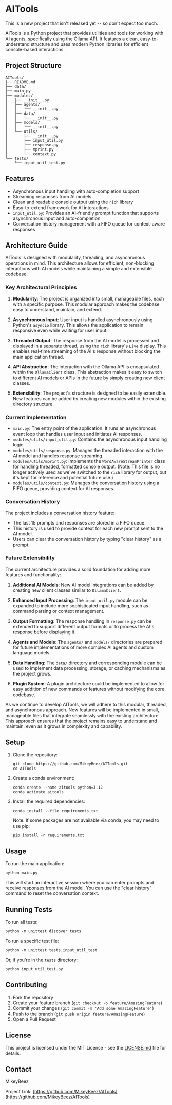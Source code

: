 # AITools

This is a new project that isn't released yet -- so don't expect too much.

AITools is a Python project that provides utilities and tools for working with AI agents, specifically using the Ollama API. It features a clean, easy-to-understand structure and uses modern Python libraries for efficient console-based interactions.

## Project Structure

```
AITools/
├── README.md
├── data/
├── main.py
├── modules/
│   ├── __init__.py
│   ├── agents/
│   │   └── __init__.py
│   ├── data/
│   │   └── __init__.py
│   ├── models/
│   │   └── __init__.py
│   └── utils/
│       ├── __init__.py
│       ├── input_util.py
│       ├── response.py
│       ├── mprint.py
│       └── context.py
└── tests/
    └── input_util_test.py
```

## Features

- Asynchronous input handling with auto-completion support
- Streaming responses from AI models
- Clean and readable console output using the `rich` library
- Easy-to-extend framework for AI interactions
- `input_util.py`: Provides an AI-friendly prompt function that supports asynchronous input and auto-completion
- Conversation history management with a FIFO queue for context-aware responses

## Architecture Guide

AITools is designed with modularity, threading, and asynchronous operations in mind. This architecture allows for efficient, non-blocking interactions with AI models while maintaining a simple and extensible codebase.

### Key Architectural Principles

1. **Modularity**: The project is organized into small, manageable files, each with a specific purpose. This modular approach makes the codebase easy to understand, maintain, and extend.

2. **Asynchronous Input**: User input is handled asynchronously using Python's `asyncio` library. This allows the application to remain responsive even while waiting for user input.

3. **Threaded Output**: The response from the AI model is processed and displayed in a separate thread, using the `rich` library's `Live` display. This enables real-time streaming of the AI's response without blocking the main application thread.

4. **API Abstraction**: The interaction with the Ollama API is encapsulated within the `OllamaClient` class. This abstraction makes it easy to switch to different AI models or APIs in the future by simply creating new client classes.

5. **Extensibility**: The project's structure is designed to be easily extensible. New features can be added by creating new modules within the existing directory structure.

### Current Implementation

- `main.py`: The entry point of the application. It runs an asynchronous event loop that handles user input and initiates AI responses.
- `modules/utils/input_util.py`: Contains the asynchronous input handling logic.
- `modules/utils/response.py`: Manages the threaded interaction with the AI model and handles response streaming.
- `modules/utils/mprint.py`: Implements the `WordAwareStreamPrinter` class for handling threaded, formatted console output. (Note: This file is no longer actively used as we've switched to the `rich` library for output, but it's kept for reference and potential future use.)
- `modules/utils/context.py`: Manages the conversation history using a FIFO queue, providing context for AI responses.

### Conversation History

The project includes a conversation history feature:
- The last 15 prompts and responses are stored in a FIFO queue.
- This history is used to provide context for each new prompt sent to the AI model.
- Users can clear the conversation history by typing "clear history" as a prompt.

### Future Extensibility

The current architecture provides a solid foundation for adding more features and functionality:

1. **Additional AI Models**: New AI model integrations can be added by creating new client classes similar to `OllamaClient`.

2. **Enhanced Input Processing**: The `input_util.py` module can be expanded to include more sophisticated input handling, such as command parsing or context management.

3. **Output Formatting**: The response handling in `response.py` can be extended to support different output formats or to process the AI's response before displaying it.

4. **Agents and Models**: The `agents/` and `models/` directories are prepared for future implementations of more complex AI agents and custom language models.

5. **Data Handling**: The `data/` directory and corresponding module can be used to implement data processing, storage, or caching mechanisms as the project grows.

6. **Plugin System**: A plugin architecture could be implemented to allow for easy addition of new commands or features without modifying the core codebase.

As we continue to develop AITools, we will adhere to this modular, threaded, and asynchronous approach. New features will be implemented in small, manageable files that integrate seamlessly with the existing architecture. This approach ensures that the project remains easy to understand and maintain, even as it grows in complexity and capability.

## Setup

1. Clone the repository:

   ```
   git clone https://github.com/MikeyBeez/AITools.git
   cd AITools
   ```

2. Create a conda environment:

   ```
   conda create --name aitools python=3.12
   conda activate aitools
   ```

3. Install the required dependencies:

   ```
   conda install --file requirements.txt
   ```

   Note: If some packages are not available via conda, you may need to use pip:

   ```
   pip install -r requirements.txt
   ```

## Usage

To run the main application:

```
python main.py
```

This will start an interactive session where you can enter prompts and receive responses from the AI model. You can use the "clear history" command to reset the conversation context.

## Running Tests

To run all tests:

```
python -m unittest discover tests
```

To run a specific test file:

```
python -m unittest tests.input_util_test
```

Or, if you're in the `tests` directory:

```
python input_util_test.py
```

## Contributing

1. Fork the repository
2. Create your feature branch (`git checkout -b feature/AmazingFeature`)
3. Commit your changes (`git commit -m 'Add some AmazingFeature'`)
4. Push to the branch (`git push origin feature/AmazingFeature`)
5. Open a Pull Request

## License

This project is licensed under the MIT License - see the [LICENSE.md](LICENSE.md) file for details.

## Contact

MikeyBeez

Project Link: [https://github.com/MikeyBeez/AITools](https://github.com/MikeyBeez/AITools)
